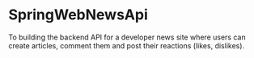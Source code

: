 # SpringWebNewsApi
To building the backend API for a developer news site where users can create articles, comment them and post their reactions (likes, dislikes).
